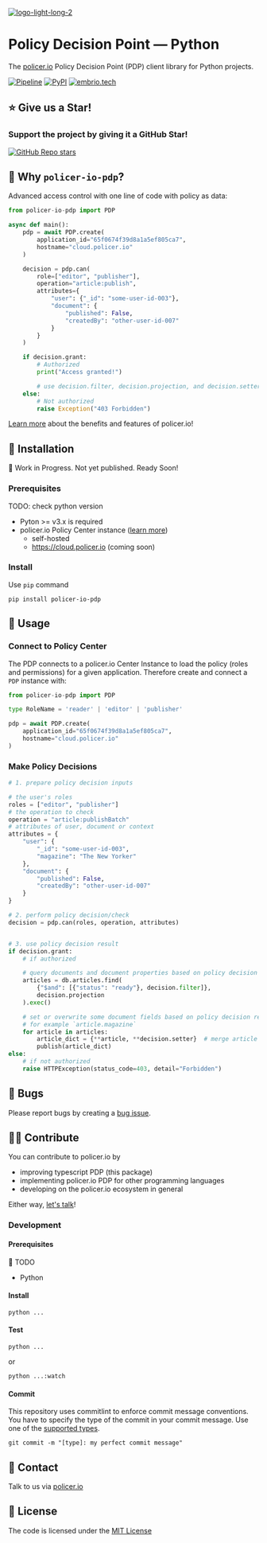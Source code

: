 [![logo-light-long-2](https://github.com/policer-io/.github/assets/16650977/c39ad4a3-7a5c-40b6-9a69-5be3a3c50255)](https://policer.io)

# Policy Decision Point — Python

The [policer.io](https://policer.io) Policy Decision Point (PDP) client library for Python projects.

[![Pipeline](https://github.com/policer-io/pdp-py/actions/workflows/test.yml/badge.svg)](https://github.com/policer-io/pdp-py/actions/workflows/test.yml)
[![PyPI](https://img.shields.io/static/v1?label=shipped+with&message=PyPI&color=0073b7)](https://pypi.org/project/policer-io-pdp)
[![embrio.tech](https://img.shields.io/static/v1?label=🚀+by&message=EMBRIO.tech&color=24ae5f)](https://embrio.tech)

## :star: Give us a Star!

### Support the project by giving it a GitHub Star!

[![GitHub Repo stars](https://img.shields.io/github/stars/policer-io/pdp-py?label=GitHub%20%E2%AD%90%EF%B8%8F)](https://github.com/policer-io/pdp-py)

## :gem: Why `policer-io-pdp`?

Advanced access control with one line of code with policy as data:

```python
from policer-io-pdp import PDP

async def main():
    pdp = await PDP.create(
        application_id="65f0674f39d8a1a5ef805ca7",
        hostname="cloud.policer.io"
    )

    decision = pdp.can(
        role=["editor", "publisher"],
        operation="article:publish",
        attributes={
            "user": {"_id": "some-user-id-003"},
            "document": {
                "published": False,
                "createdBy": "other-user-id-007"
            }
        }
    )

    if decision.grant:
        # Authorized
        print("Access granted!")

        # use decision.filter, decision.projection, and decision.setter
    else:
        # Not authorized
        raise Exception("403 Forbidden")
```

[Learn more](https://policer.io/#features) about the benefits and features of policer.io!

## :floppy_disk: Installation

:construction: Work in Progress. Not yet published. Ready Soon!

### Prerequisites
TODO: check python version

- Pyton >= v3.x is required
- policer.io Policy Center instance ([learn more](https://policer.io/#about))
  - self-hosted
  - https://cloud.policer.io (coming soon)

### Install

Use `pip` command

    pip install policer-io-pdp

## :orange_book: Usage

### Connect to Policy Center

The PDP connects to a policer.io Center Instance to load the policy (roles and permissions) for a given application. Therefore create and connect a `PDP` instance with:

```python
from policer-io-pdp import PDP

type RoleName = 'reader' | 'editor' | 'publisher'

pdp = await PDP.create(
    application_id="65f0674f39d8a1a5ef805ca7",
    hostname="cloud.policer.io"
)
```

### Make Policy Decisions

```python
# 1. prepare policy decision inputs

# the user's roles
roles = ["editor", "publisher"]
# the operation to check
operation = "article:publishBatch"
# attributes of user, document or context
attributes = {
    "user": {
        "_id": "some-user-id-003",
        "magazine": "The New Yorker"
    },
    "document": {
        "published": False,
        "createdBy": "other-user-id-007"
    }
}

# 2. perform policy decision/check
decision = pdp.can(roles, operation, attributes)


# 3. use policy decision result
if decision.grant:
    # if authorized

    # query documents and document properties based on policy decision result (`filter` & `projection`)
    articles = db.articles.find(
        {"$and": [{"status": "ready"}, decision.filter]},
        decision.projection
    ).exec()

    # set or overwrite some document fields based on policy decision result (`setter`)
    # for example `article.magazine`
    for article in articles:
        article_dict = {**article, **decision.setter}  # merge article with setter
        publish(article_dict)
else:
    # if not authorized
    raise HTTPException(status_code=403, detail="Forbidden")
```

## :bug: Bugs

Please report bugs by creating a [bug issue](https://github.com/policer-io/pdp-py/issues/new?assignees=&labels=Bug&template=bug.md&title=).

## :construction_worker_man: Contribute

You can contribute to policer.io by

- improving typescript PDP (this package)
- implementing policer.io PDP for other programming languages
- developing on the policer.io ecosystem in general

Either way, [let's talk](https://policer.io/contact/)!

### Development

#### Prerequisites

:construction: TODO

- Python 

#### Install

    python ...

#### Test

    python ...

or

    python ...:watch

#### Commit

This repository uses commitlint to enforce commit message conventions. You have to specify the type of the commit in your commit message. Use one of the [supported types](https://github.com/pvdlg/conventional-changelog-metahub#commit-types).

    git commit -m "[type]: my perfect commit message"

## :speech_balloon: Contact

Talk to us via [policer.io](https://policer.io/contact/)

## :lock_with_ink_pen: License

The code is licensed under the [MIT License](https://github.com/policer-io/pdp-py/blob/main/LICENSE)
